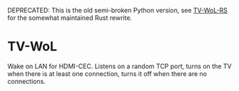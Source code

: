 DEPRECATED: This is the old semi-broken Python version, see [TV-WoL-RS](https://github.com/teozkr/tv-wol-rs) for the somewhat maintained Rust rewrite.

# TV-WoL

Wake on LAN for HDMI-CEC. Listens on a random TCP port, turns on the TV when there is at least one connection, turns it off when there are no connections.

